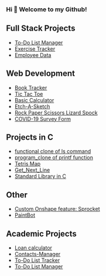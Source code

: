 ### Hi 👋 Welcome to my Github!

<!-- | Name | Short Description | Demo link |
| --- | --- | --- |
| [Book Tracker](https://github.com/VincentZ-42/Library_BookTracker) | | |
| [Tic Tac Toe](https://github.com/VincentZ-42/TicTacToe) | | |
| [Basic Calculator](https://github.com/VincentZ-42/BasicCalculator) | | |
| [Etch-A-Sketch](https://github.com/VincentZ-42/Etch-A-Sketch) |  | |
| [Rock Paper Scissors Lizard Spock](https://github.com/VincentZ-42/RPSLS) |  | |
| [COVID-19 Survey Form](https://codepen.io/VBlitZen/full/WNvLPNw) | | |

| Name | Short Description | Demo link |
| --- | --- | --- |
| [Book Tracker](https://github.com/VincentZ-42/Library_BookTracker) | [functional clone of ls command](https://github.com/VincentZ-42/ft_ls) | [Custom Onshape feature: Sprocket](https://github.com/VincentZ-42/Sprocket-Design-with-Onshape-FeatureScript) |
| [Tic Tac Toe](https://github.com/VincentZ-42/TicTacToe) | [program_clone of printf function](https://github.com/VincentZ-42/ft_printf) | [PaintBot](https://github.com/VincentZ-42/PaintBot) |
| [Basic Calculator](https://github.com/VincentZ-42/BasicCalculator) | [Tetris Map](https://github.com/VincentZ-42/TetrisMap-Fillit-) | |
| [Etch-A-Sketch](https://github.com/VincentZ-42/Etch-A-Sketch) | [Get_Next_Line](https://github.com/VincentZ-42/get_next_line) | |
| [Rock Paper Scissors Lizard Spock](https://github.com/VincentZ-42/RPSLS) | [Standard Library in C](https://github.com/VincentZ-42/C-Standard-Libary-Libft-) | |
| [COVID-19 Survey Form](https://codepen.io/VBlitZen/full/WNvLPNw) | | | -->

## Full Stack Projects
- [To-Do List Manager](https://github.com/VincentZ-42/Todo-Lists)
- [Exercise Tracker](https://github.com/VincentZ-42/Simple_Exercise_Tracker)
- [Employee Data](https://github.com/VincentZ-42/EmployeeData_REST_API)

## Web Development
- [Book Tracker](https://github.com/VincentZ-42/Library_BookTracker)
- [Tic Tac Toe](https://github.com/VincentZ-42/TicTacToe)
- [Basic Calculator](https://github.com/VincentZ-42/BasicCalculator)
- [Etch-A-Sketch](https://github.com/VincentZ-42/Etch-A-Sketch)
- [Rock Paper Scissors Lizard Spock](https://github.com/VincentZ-42/RPSLS)
- [COVID-19 Survey Form](https://codepen.io/VBlitZen/full/WNvLPNw)

## Projects in C
- [functional clone of ls command](https://github.com/VincentZ-42/ft_ls)
- [program_clone of printf function](https://github.com/VincentZ-42/ft_printf)
- [Tetris Map](https://github.com/VincentZ-42/TetrisMap-Fillit-)
- [Get_Next_Line](https://github.com/VincentZ-42/get_next_line)
- [Standard Library in C](https://github.com/VincentZ-42/C-Standard-Libary-Libft-)

## Other
- [Custom Onshape feature: Sprocket](https://github.com/VincentZ-42/Sprocket-Design-with-Onshape-FeatureScript)
- [PaintBot](https://github.com/VincentZ-42/PaintBot)

## Academic Projects
- [Loan calculator](https://github.com/VincentZ-42/loan-calculator)
- [Contacts-Manager](https://github.com/VincentZ-42/LaunchSchool/tree/main/js175/contacts)
- [To-Do List Tracker](https://github.com/VincentZ-42/LaunchSchool/tree/main/js175/todo)
- [To-Do List Manager](https://github.com/VincentZ-42/Todo-Lists)

<!--
**VincentZ-42/VincentZ-42** is a ✨ _special_ ✨ repository because its `README.md` (this file) appears on your GitHub profile.

Here are some ideas to get you started:

- 🔭 I’m currently working on ...
- 🌱 I’m currently learning ... Javascript
- 👯 I’m looking to collaborate on ...
- 🤔 I’m looking for help with ...
- 💬 Ask me about ...
- 📫 How to reach me: ... email
- 😄 Pronouns: ... He/Him
- ⚡ Fun fact: ... I love killing zombies
-->
